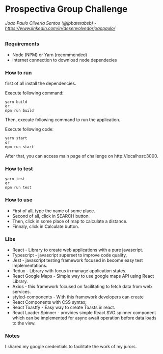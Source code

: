# Prospectiva Group Challenge

###### Joao Paulo Oliveria Santos (@jpbaterabsb) - https://www.linkedin.com/in/desenvolvedorjoaopaulo/

### Requirements

- Node (NPM) or Yarn (recommended)
- internet connection to download node dependecies

### How to run

first of all install the dependencies.

Execute following command:

```
yarn build
or
npm run build
```

Then, execute following command to run the application.

Execute following code:

```
yarn start
or
npm run start
```

After that, you can access main page of challenge on http://localhost:3000.

### How to test

```
yarn test
or
npm run test
```

### How to use

- First of all, type the name of some place.
- Second of all, click in SEARCH button.
- Then, click in some place of map to calculate a distance.
- Finnaly, click in Calculate button.

### Libs

- React - Library to create web applications with a pure javascript.
- Typescript - javascript superset to improve code quality,
- Jest - javascript testing framework focused in become easy test implementations.
- Redux - Library with focus in manage application states.
- React Google Maps - Simple way to use google maps API using React Library.
- Axios - this framework focused on facilitating to fetch data from web services.
- styled-components - With this framework developers can create
- React Components with CSS syntax;
- React Toastfy - Easy way to create Toasts in react.
- React Loader Spinner - provides simple React SVG spinner component which can be implemented for async await operation before data loads to the view.

### Notes

I shared my google credentials to facilitate the work of my jurors.
